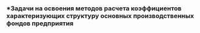 ### *Задачи на освоения методов расчета коэффициентов характеризующих структуру основных производственных фондов предприятия

